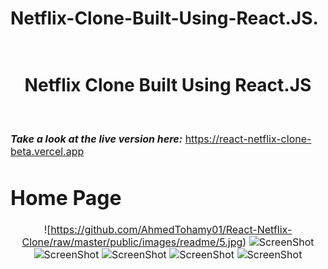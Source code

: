 # Netflix-Clone-Built-Using-React.JS.
<h1 align="center">
  <br>
  Netflix Clone Built Using React.JS
</h1>

<p><font size="3">
 
  <br><br> 
  <strong><em>Take a look at the live version here:</em></strong> https://react-netflix-clone-beta.vercel.app 
</p>


 # Home Page

<div align="center"><a name="menu"></a>

![https://github.com/AhmedTohamy01/React-Netflix-Clone/raw/master/public/images/readme/5.jpg)
![ScreenShot](/public/images/readme/6.jpg)
![ScreenShot](/public/images/readme/7.jpg)
![ScreenShot](/public/images/readme/8.jpg)
![ScreenShot](/public/images/readme/9.jpg)
![ScreenShot](/public/images/readme/10.jpg)
</div>
